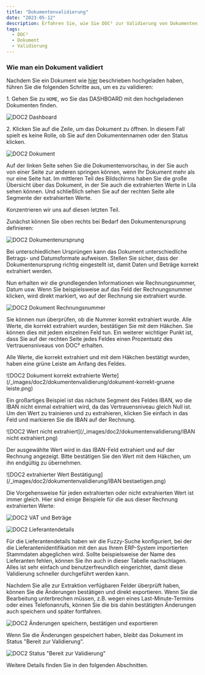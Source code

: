 ```yaml
---
title: "Dokumentenvalidierung"
date: "2023-05-12"
description: Erfahren Sie, wie Sie DOC² zur Validierung von Dokumenten verwenden können.
tags:
  - DOC²
  - Dokument
  - Validierung
---
```


### Wie man ein Dokument validiert

Nachdem Sie ein Dokument wie [hier](/doc2/manual-import/) beschrieben hochgeladen haben, führen Sie die folgenden Schritte aus, um es zu validieren:

1\. Gehen Sie zu `HOME`, wo Sie das DASHBOARD mit den hochgeladenen Dokumenten finden.

![DOC2 Dashboard](/_images/doc2/dokumentenvalidierung/dashboard.png)

2\. Klicken Sie auf die Zeile, um das Dokument zu öffnen. In diesem Fall spielt es keine Rolle, ob Sie auf den Dokumentennamen oder den Status klicken.

![DOC2 Dokument](/_images/doc2/dokumentenvalidierung/dokument.png)

Auf der linken Seite sehen Sie die Dokumentenvorschau, in der Sie auch von einer Seite zur anderen springen können, wenn Ihr Dokument mehr als nur eine Seite hat. Im mittleren Teil des Bildschirms haben Sie die große Übersicht über das Dokument, in der Sie auch die extrahierten Werte in Lila sehen können. Und schließlich sehen Sie auf der rechten Seite alle Segmente der extrahierten Werte.

Konzentrieren wir uns auf diesen letzten Teil.

Zunächst können Sie oben rechts bei Bedarf den Dokumentenursprung definieren:

![DOC2 Dokumentenursprung](/_images/doc2/dokumentenvalidierung/dokumentenursprung.png)

Bei unterschiedlichen Ursprüngen kann das Dokument unterschiedliche Betrags- und Datumsformate aufweisen. Stellen Sie sicher, dass der Dokumentenursprung richtig eingestellt ist, damit Daten und Beträge korrekt extrahiert werden.

Nun erhalten wir die grundlegenden Informationen wie Rechnungsnummer, Datum usw. Wenn Sie beispielsweise auf das Feld der Rechnungsnummer klicken, wird direkt markiert, wo auf der Rechnung sie extrahiert wurde.

![DOC2 Dokument Rechnungsnummer](/_images/doc2/dokumentenvalidierung/dokument-rechnungsnummer.png)

Sie können nun überprüfen, ob die Nummer korrekt extrahiert wurde. Alle Werte, die korrekt extrahiert wurden, bestätigen Sie mit dem Häkchen. Sie können dies mit jedem einzelnen Feld tun. Ein weiterer wichtiger Punkt ist, dass Sie auf der rechten Seite jedes Feldes einen Prozentsatz des Vertrauensniveaus von DOC² erhalten.

Alle Werte, die korrekt extrahiert und mit dem Häkchen bestätigt wurden, haben eine grüne Leiste am Anfang des Feldes.

![DOC2 Dokument korrekt extrahierte Werte](/_images/doc2/dokumentenvalidierung/dokument-korrekt-gruene leiste.png)

Ein großartiges Beispiel ist das nächste Segment des Feldes IBAN, wo die IBAN nicht einmal extrahiert wird, da das Vertrauensniveau gleich Null ist. Um den Wert zu trainieren und zu extrahieren, klicken Sie einfach in das Feld und markieren Sie die IBAN auf der Rechnung. 

![DOC2 Wert nicht extrahiert](/_images/doc2/dokumentenvalidierung/IBAN nicht extrahiert.png)

Der ausgewählte Wert wird in das IBAN-Feld extrahiert und auf der Rechnung angezeigt. Bitte bestätigen Sie den Wert mit dem Häkchen, um ihn endgültig zu übernehmen.

![DOC2 extrahierter Wert Bestätigung](/_images/doc2/dokumentenvalidierung/IBAN bestaetigen.png)

Die Vorgehensweise für jeden extrahierten oder nicht extrahierten Wert ist immer gleich. Hier sind einige Beispiele für die aus dieser Rechnung extrahierten Werte:

![DOC2 VAT und Beträge](/_images/doc2/dokumentenvalidierung/gesamtbetrag-extrahiert.png)

![DOC2 Lieferantendetails](/_images/doc2/dokumentenvalidierung/lieferantenname-extrahiert.png)

Für die Lieferantendetails haben wir die Fuzzy-Suche konfiguriert, bei der die Lieferantenidentifikation mit den aus Ihrem ERP-System importierten Stammdaten abgeglichen wird. Sollte beispielsweise der Name des Lieferanten fehlen, können Sie ihn auch in dieser Tabelle nachschlagen. Alles ist sehr einfach und benutzerfreundlich eingerichtet, damit diese Validierung schneller durchgeführt werden kann.

Nachdem Sie alle zur Extraktion verfügbaren Felder überprüft haben, können Sie die Änderungen bestätigen und direkt exportieren. Wenn Sie die Bearbeitung unterbrechen müssen, z.B. wegen eines Last-Minute-Termins oder eines Telefonanrufs, können Sie die bis dahin bestätigten Änderungen auch speichern und später fortfahren.

![DOC2 Änderungen speichern, bestätigen und exportieren](/_images/doc2/dokumentenvalidierung/dokument-speichern-bestaetigen-exportieren.png)

Wenn Sie die Änderungen gespeichert haben, bleibt das Dokument im Status "Bereit zur Validierung".

![DOC2 Status "Bereit zur Validierung"](/_images/doc2/dokumentenvalidierung/dasboard-bereit-zur-validierung.png)

Weitere Details finden Sie in den folgenden Abschnitten.